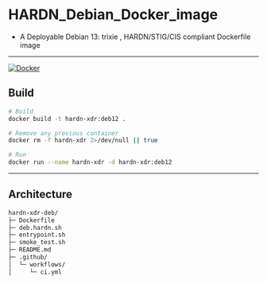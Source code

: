 # HARDN_Debian_Docker_image
- A Deployable Debian 13: trixie , HARDN/STIG/CIS compliant Dockerfile image
---
[![Docker](https://github.com/OpenSource-For-Freedom/hardn_debian_docker_image/actions/workflows/docker-publish.yml/badge.svg)](https://github.com/OpenSource-For-Freedom/hardn_debian_docker_image/actions/workflows/docker-publish.yml)
## Build
```bash
# Build 
docker build -t hardn-xdr:deb12 .

# Remove any previous container 
docker rm -f hardn-xdr 2>/dev/null || true

# Run 
docker run --name hardn-xdr -d hardn-xdr:deb12
```
---
## Architecture 

```bash
hardn-xdr-deb/
├─ Dockerfile
├─ deb.hardn.sh
├─ entrypoint.sh
├─ smoke_test.sh
├─ README.md
├─ .github/
│  └─ workflows/
│     └─ ci.yml
```
